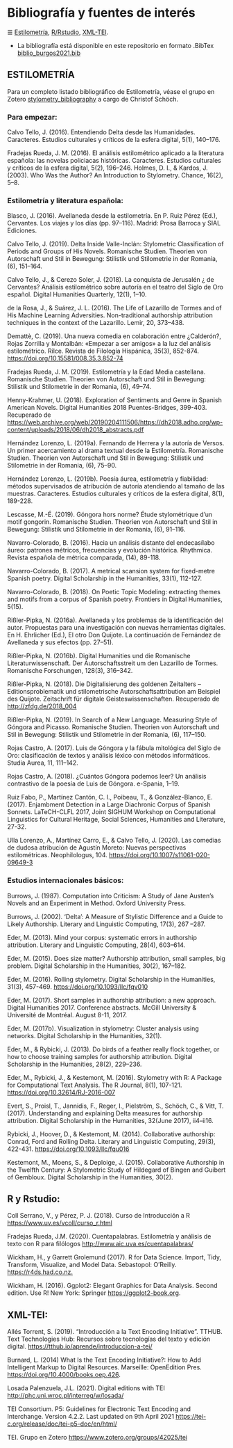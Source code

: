 # Bibliografía y fuentes de interés

☰ [Estilometría](#ESTILOMETRÍA), [R/Rstudio](#R-y-Rstudio), [XML-TEI](#XML-TEI). 

- La bibliografía está disponible en este repositorio en formato .BibTex [biblio_burgos2021.bib](bibliografía/biblio_burgos2021.bib)

## ESTILOMETRÍA

Para un completo listado bibliográfico de Estilometría, véase el grupo en Zotero [stylometry_bibliography](https://www.zotero.org/groups/643516/stylometry_bibliography?) a cargo de Christof Schöch.

### Para empezar:

Calvo Tello, J. (2016). Entendiendo Delta desde las Humanidades. Caracteres. Estudios culturales y críticos de la esfera digital, 5(1), 140–176.

Fradejas Rueda, J. M. (2016). El análisis estilométrico aplicado a la literatura española: las novelas policiacas históricas. Caracteres. Estudios culturales y críticos de la esfera digital, 5(2), 196–246.
Holmes, D. I., & Kardos, J. (2003). Who Was the Author? An Introduction to Stylometry. Chance, 16(2), 5–8.

### Estilometría y literatura española:

Blasco, J. (2016). Avellaneda desde la estilometría. En P. Ruiz Pérez (Ed.), Cervantes. Los viajes y los días (pp. 97–116). Madrid: Prosa Barroca y SIAL Ediciones.

Calvo Tello, J. (2019). Delta Inside Valle-Inclán: Stylometric Classification of Periods and Groups of His Novels. Romanische Studien. Theorien von Autorschaft und Stil in Bewegung: Stilistik und Stilometrie in der Romania, (6), 151–164.

Calvo Tello, J., & Cerezo Soler, J. (2018). La conquista de Jerusalén ¿ de Cervantes? Análisis estilométrico sobre autoría en el teatro del Siglo de Oro español. Digital Humanities Quarterly, 12(1), 1–10.

de la Rosa, J., & Suárez, J. L. (2016). The Life of Lazarillo de Tormes and of His Machine Learning Adversities. Non-traditional authorship attribution techniques in the context of the Lazarillo. Lemir, 20, 373–438.

Demattè, C. (2019). Una nueva comedia en colaboración entre ¿Calderón?, Rojas Zorrilla y Montalbán: «Empezar a ser amigos» a la luz del análisis estilométrico. Rilce. Revista de Filología Hispánica, 35(3), 852-874. https://doi.org/10.15581/008.35.3.852-74

Fradejas Rueda, J. M. (2019). Estilometría y la Edad Media castellana. Romanische Studien. Theorien von Autorschaft und Stil in Bewegung: Stilistik und Stilometrie in der Romania, (6), 49–74.

Henny-Krahmer, U. (2018). Exploration of Sentiments and Genre in Spanish American Novels. Digital Humanities 2018 Puentes-Bridges, 399-403. Recuperado de https://web.archive.org/web/20190204111506/https://dh2018.adho.org/wp-content/uploads/2018/06/dh2018_abstracts.pdf

Hernández Lorenzo, L. (2019a). Fernando de Herrera y la autoría de Versos. Un primer acercamiento al drama textual desde la Estilometría. Romanische Studien. Theorien von Autorschaft und Stil in Bewegung: Stilistik und Stilometrie in der Romania, (6), 75–90.

Hernández Lorenzo, L. (2019b). Poesía áurea, estilometría y fiabilidad: métodos supervisados de atribución de autoría atendiendo al tamaño de las muestras. Caracteres. Estudios culturales y críticos de la esfera digital, 8(1), 189-228.

Lescasse, M.-É. (2019). Góngora hors norme? Étude stylométrique d’un motif gongorin. Romanische Studien. Theorien von Autorschaft und Stil in Bewegung: Stilistik und Stilometrie in der Romania, (6), 91–116.

Navarro-Colorado, B. (2016). Hacia un análisis distante del endecasílabo áureo: patrones métricos, frecuencias y evolución histórica. Rhythmica. Revista española de métrica comparada, (14), 89-118.

Navarro-Colorado, B. (2017). A metrical scansion system for fixed-metre Spanish poetry. Digital Scholarship in the Humanities, 33(1), 112-127.

Navarro-Colorado, B. (2018). On Poetic Topic Modeling: extracting themes and motifs from a corpus of Spanish poetry. Frontiers in Digital Humanities, 5(15).

Rißler-Pipka, N. (2016a). Avellaneda y los problemas de la identificación del autor. Propuestas para una investigación con nuevas herramientas digitales. En H. Ehrlicher (Ed.), El otro Don Quijote. La continuación de Fernández de Avellaneda y sus efectos (pp. 27–51).

Rißler-Pipka, N. (2016b). Digital Humanities und die Romanische Literaturwissenschaft. Der Autorschaftsstreit um den Lazarillo de Tormes. Romanische Forschungen, 128(3), 316–342.

Rißler-Pipka, N. (2018). Die Digitalisierung des goldenen Zeitalters – Editionsproblematik und stilometrische Autorschaftsattribution am Beispiel des Quijote. Zeitschrift für digitale Geisteswissenschaften. Recuperado de http://zfdg.de/2018_004

Rißler-Pipka, N. (2019). In Search of a New Language. Measuring Style of Góngora and Picasso. Romanische Studien. Theorien von Autorschaft und Stil in Bewegung: Stilistik und Stilometrie in der Romania, (6), 117–150.

Rojas Castro, A. (2017). Luis de Góngora y la fábula mitológica del Siglo de Oro: clasificación de textos y análisis léxico con métodos informáticos. Studia Aurea, 11, 111–142.

Rojas Castro, A. (2018). ¿Cuántos Góngora podemos leer? Un análisis contrastivo de la poesía de Luis de Góngora. e-Spania, 1–19.

Ruiz Fabo, P., Martínez Cantón, C. I., Poibeau, T., & González-Blanco, E. (2017). Enjambment Detection in a Large Diachronic Corpus of Spanish Sonnets. LaTeCH-CLFL 2017, Joint SIGHUM Workshop on Computational Linguistics for Cultural Heritage, Social Sciences, Humanities and Literature, 27-32.

Ulla Lorenzo, A., Martínez Carro, E., & Calvo Tello, J. (2020). Las comedias de dudosa atribución de Agustín Moreto: Nuevas perspectivas estilométricas. Neophilologus, 104. https://doi.org/10.1007/s11061-020-09649-3

### Estudios internacionales básicos:

Burrows, J. (1987). Computation into Criticism: A Study of Jane Austen’s Novels and an Experiment in Method. Oxford University Press.

Burrows, J. (2002). ‘Delta’: A Measure of Stylistic Difference and a Guide to Likely Authorship. Literary and Linguistic Computing, 17(3), 267 –287.

Eder, M. (2013). Mind your corpus: systematic errors in authorship attribution. Literary and Linguistic Computing, 28(4), 603–614.

Eder, M. (2015). Does size matter? Authorship attribution, small samples, big problem. Digital Scholarship in the Humanities, 30(2), 167–182.

Eder, M. (2016). Rolling stylometry. Digital Scholarship in the Humanities, 31(3), 457-469. https://doi.org/10.1093/llc/fqv010

Eder, M. (2017). Short samples in authorship attribution: a new approach. Digital Humanities 2017. Conference abstracts. McGill University & Université de Montréal. August 8-11, 2017.

Eder, M. (2017b). Visualization in stylometry: Cluster analysis using networks. Digital Scholarship in the Humanities, 32(1).

Eder, M., & Rybicki, J. (2013). Do birds of a feather really flock together, or how to choose training samples for authorship attribution. Digital Scholarship in the Humanities, 28(2), 229–236.

Eder, M., Rybicki, J., & Kestemont, M. (2016). Stylometry with R: A Package for Computational Text Analysis. The R Journal, 8(1), 107-121. https://doi.org/10.32614/RJ-2016-007

Evert, S., Proisl, T., Jannidis, F., Reger, I., Pielström, S., Schöch, C., & Vitt, T. (2017). Understanding and explaining Delta measures for authorship attribution. Digital Scholarship in the Humanities, 32(June 2017), ii4–ii16.

Rybicki, J., Hoover, D., & Kestemont, M. (2014). Collaborative authorship: Conrad, Ford and Rolling Delta. Literary and Linguistic Computing, 29(3), 422-431. https://doi.org/10.1093/llc/fqu016

Kestemont, M., Moens, S., & Deploige, J. (2015). Collaborative Authorship in the Twelfth Century: A Stylometric Study of Hildegard of Bingen and Guibert of Gembloux. Digital Scholarship in the Humanities, 30(2).


## R y Rstudio:

Coll Serrano, V., y Pérez, P. J. (2018). Curso de Introducción a R <https://www.uv.es/vcoll/curso_r.html>

Fradejas Rueda, J.M. (2020). Cuentapalabras. Estilometría y análisis de texto con R para filólogos <http://www.aic.uva.es/cuentapalabras/>

Wickham, H., y Garrett Grolemund (2017). R for Data Science. Import, Tidy, Transform, Visualize, and Model Data. Sebastopol: O’Reilly. <https://r4ds.had.co.nz.>

Wickham, H. (2016). Ggplot2: Elegant Graphics for Data Analysis. Second edition. Use R! New York: Springer <https://ggplot2-book.org>.


## XML-TEI:

Allés Torrent, S. (2019). “Introducción a la Text Encoding Initiative”. TTHUB. Text Technologies Hub: Recursos sobre tecnologías del texto y edición digital. <https://tthub.io/aprende/introduccion-a-tei/>

Burnard, L. (2014) What Is the Text Encoding Initiative?: How to Add Intelligent Markup to Digital Resources. Marseille: OpenEdition Pres. https://doi.org/10.4000/books.oep.426.

Losada Palenzuela, J.L. (2021). Digital editions with TEI <http://phc.uni.wroc.pl/interreg/w/losada/>

TEI Consortium. P5: Guidelines for Electronic Text Encoding and Interchange. Version 4.2.2. Last updated on 9th April 2021 <https://tei-c.org/release/doc/tei-p5-doc/en/html/>

TEI. Grupo en Zotero <https://www.zotero.org/groups/42025/tei>
